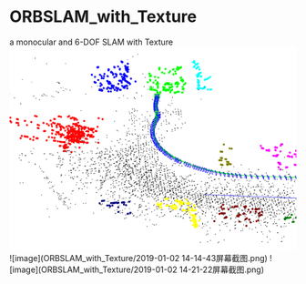 # ORBSLAM_with_Texture
a monocular and 6-DOF SLAM with Texture
![iamge](https://github.com/WeiHuang1994/ORBSLAM_with_Texture/blob/Picture/2019-01-02_13-53-37%E5%B1%8F%E5%B9%95%E6%88%AA%E5%9B%BE.png)
![image](ORBSLAM_with_Texture/2019-01-02 14-14-43屏幕截图.png)
![image](ORBSLAM_with_Texture/2019-01-02 14-21-22屏幕截图.png)
